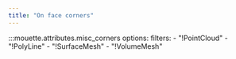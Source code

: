 ```yaml
---
title: "On face corners"
---
```


:::mouette.attributes.misc_corners
    options:
        filters:
            - "!PointCloud"
            - "!PolyLine"
            - "!SurfaceMesh"
            - "!VolumeMesh"